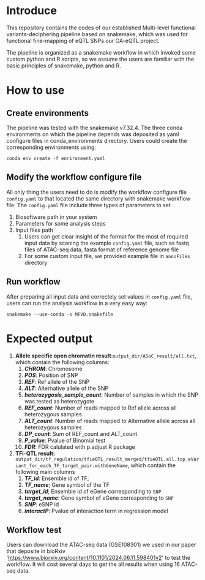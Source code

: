 # Introduce
This repository contains the codes of our established Multi-level functional variants-deciphering pipeline based on snakemake, which was used for functional fine-mapping of eQTL SNPs our OA-eQTL project. 

The pipeline is organized as a snakemake workflow in which invoked some custom python and R scripts, so we assume the users are familiar with the basic principles of snakemake, python and R.

# How to use
## Create environments
The pipeline was tested with the snakemake v7.32.4. The three conda environments on which the pipeline depends was deposited as yaml configure files in conda_environments directory. Users could create the corresponding environments using:
```
conda env create -f enrironment.yaml
```

## Modify the workflow configure file
All only thing the users need to do is modify the workflow configure file `config.yaml` to that located the same directory with snakemake workflow file. 
The `config.yaml` file include three types of parameters to set
1. Biosoftware path in your system
2. Parameters for some analysis steps
3. Input files path
   1. Users can get clear insight of the format for the most of required input data by scaning the example `config.yaml` file, such as fastq files of ATAC-seq data, fasta format of reference genome file
   2. For some custom input file, we provided example file in `annoFiles` directory
   
## Run workflow
After preparing all input data and correctely set values in `config.yaml` file, users can run the analysis workflow in a very easy way:
```
snakemake --use-conda -s MFVD.snakefile
```

# Expected output
1. **Allele specific open chromatin result**:`output_dir/ASoC_result/all.txt`, which contain the following columns:
	1. ***CHROM***: Chromosome
	2. ***POS***: Position of SNP
	3. ***REF***: Ref allele of the SNP
	4. ***ALT***: Alternative allele of the SNP
	5. ***heterozygosis_sample_count***: Number of samples in which the SNP was tested as heterozygote 
	6. ***REF_count***: Number of reads mapped to Ref allele across all heterozygous samples
	7. ***ALT_count***: Number of reads mapped to Alternative allele across all heterozygous samples
	8. ***DP_count***: Sum of REF_count and ALT_count
	9. ***P_value***: Pvalue of Binomial test
	10. ***FDR***: FDR calulated with p.adjust R package
2. **TFi-QTL result:** `output_dir/tf_regulation/tfieQTL_result_merged/tfieQTL.all.top_eVariant_for_each_TF_target_pair.withGeneName`, which contain the following main columns
	1. ***TF_id***: Ensemble id of TF; 
	2. ***TF_name***; Gene symbol of the TF
	3. ***target_id***; Ensemble id of eGene corresponding to `SNP`
	4. ***target_name***: Gene symbol of eGene corresponding to `SNP`
	5. ***SNP***: eSNP id
	6. ***interactP***: Pvalue of interaction term in regression model

## Workflow test
Users can download the ATAC-seq data (GSE108301) we used in our paper that deposite in bioRxiv 'https://www.biorxiv.org/content/10.1101/2024.06.11.598401v2' to test the workflow. It will cost several days to get the all results when using 16 ATAC-seq data. 
